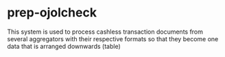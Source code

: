 # prep-ojolcheck
This system is used to process cashless transaction documents from several aggregators with their respective formats so that they become one data that is arranged downwards (table)
